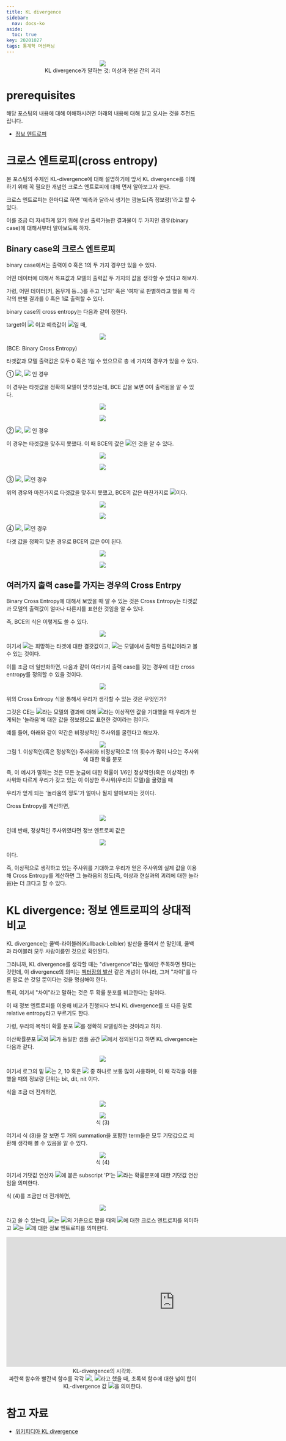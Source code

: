 ```yaml
---
title: KL divergence
sidebar:
  nav: docs-ko
aside:
  toc: true
key: 20201027
tags: 통계학 머신러닝
---
```


<p align = "center">
  <img src = "https://raw.githubusercontent.com/angeloyeo/angeloyeo.github.io/master/pics/2020-10-27-KL_divergence/pic1.png">
  <br>
  KL divergence가 말하는 것: 이상과 현실 간의 괴리
</p>

# prerequisites

해당 포스팅의 내용에 대해 이해하시려면 아래의 내용에 대해 알고 오시는 것을 추천드립니다.

* [정보 엔트로피](https://angeloyeo.github.io/2020/10/26/information_entropy.html)

# 크로스 엔트로피(cross entropy)

본 포스팅의 주제인 KL-divergence에 대해 설명하기에 앞서 KL divergence를 이해하기 위해 꼭 필요한 개념인 크로스 엔트로피에 대해 먼저 알아보고자 한다.

크로스 엔트로피는 한마디로 하면 '예측과 달라서 생기는 깜놀도(즉 정보량)'라고 할 수 있다.

이를 조금 더 자세하게 알기 위해 우선 출력가능한 결과물이 두 가지인 경우(binary case)에 대해서부터 알아보도록 하자.

## Binary case의 크로스 엔트로피

binary case에서는 출력이 0 혹은 1의 두 가지 경우만 있을 수 있다.

어떤 데이터에 대해서 목표값과 모델의 출력값 두 가지의 값을 생각할 수 있다고 해보자.

가령, 어떤 데이터(키, 몸무게 등...)를 주고 '남자' 혹은 '여자'로 판별하라고 했을 때 각각의 판별 결과를 0 혹은 1로 출력할 수 있다.

binary case의 cross entropy는 다음과 같이 정한다.

target이 <img src = "https://raw.githubusercontent.com/angeloyeo/angeloyeo.github.io/master/equations/2020-10-27-KL_divergence/eq1.png"> 이고 예측값이 <img src = "https://raw.githubusercontent.com/angeloyeo/angeloyeo.github.io/master/equations/2020-10-27-KL_divergence/eq2.png">일 때,

<p align = "center"> <img src = "https://raw.githubusercontent.com/angeloyeo/angeloyeo.github.io/master/equations/2020-10-27-KL_divergence/eq3.png"> </p>

(BCE: Binary Cross Entropy)

타겟값과 모델 출력값은 모두 0 혹은 1일 수 있으므로 총 네 가지의 경우가 있을 수 있다.

① <img src = "https://raw.githubusercontent.com/angeloyeo/angeloyeo.github.io/master/equations/2020-10-27-KL_divergence/eq4.png">, <img src = "https://raw.githubusercontent.com/angeloyeo/angeloyeo.github.io/master/equations/2020-10-27-KL_divergence/eq5.png"> 인 경우

이 경우는 타겟값을 정확히 모델이 맞추었는데, BCE 값을 보면 0이 출력됨을 알 수 있다.

<p align = "center"> <img src = "https://raw.githubusercontent.com/angeloyeo/angeloyeo.github.io/master/equations/2020-10-27-KL_divergence/eq6.png"> </p>

<p align = "center"> <img src = "https://raw.githubusercontent.com/angeloyeo/angeloyeo.github.io/master/equations/2020-10-27-KL_divergence/eq7.png"> </p>

② <img src = "https://raw.githubusercontent.com/angeloyeo/angeloyeo.github.io/master/equations/2020-10-27-KL_divergence/eq8.png">, <img src = "https://raw.githubusercontent.com/angeloyeo/angeloyeo.github.io/master/equations/2020-10-27-KL_divergence/eq9.png"> 인 경우

이 경우는 타겟값을 맞추지 못했다. 이 때 BCE의 값은 <img src = "https://raw.githubusercontent.com/angeloyeo/angeloyeo.github.io/master/equations/2020-10-27-KL_divergence/eq10.png">인 것을 알 수 있다.

<p align = "center"> <img src = "https://raw.githubusercontent.com/angeloyeo/angeloyeo.github.io/master/equations/2020-10-27-KL_divergence/eq11.png"> </p>

<p align = "center"> <img src = "https://raw.githubusercontent.com/angeloyeo/angeloyeo.github.io/master/equations/2020-10-27-KL_divergence/eq12.png"> </p>

③ <img src = "https://raw.githubusercontent.com/angeloyeo/angeloyeo.github.io/master/equations/2020-10-27-KL_divergence/eq13.png">, <img src = "https://raw.githubusercontent.com/angeloyeo/angeloyeo.github.io/master/equations/2020-10-27-KL_divergence/eq14.png">인 경우

위의 경우와 마찬가지로 타겟값을 맞추지 못했고, BCE의 값은 마찬가지로 <img src = "https://raw.githubusercontent.com/angeloyeo/angeloyeo.github.io/master/equations/2020-10-27-KL_divergence/eq15.png">이다.

<p align = "center"> <img src = "https://raw.githubusercontent.com/angeloyeo/angeloyeo.github.io/master/equations/2020-10-27-KL_divergence/eq16.png"> </p>

<p align = "center"> <img src = "https://raw.githubusercontent.com/angeloyeo/angeloyeo.github.io/master/equations/2020-10-27-KL_divergence/eq17.png"> </p>

④ <img src = "https://raw.githubusercontent.com/angeloyeo/angeloyeo.github.io/master/equations/2020-10-27-KL_divergence/eq18.png">, <img src = "https://raw.githubusercontent.com/angeloyeo/angeloyeo.github.io/master/equations/2020-10-27-KL_divergence/eq19.png">인 경우

타겟 값을 정확히 맞춘 경우로 BCE의 값은 0이 된다.

<p align = "center"> <img src = "https://raw.githubusercontent.com/angeloyeo/angeloyeo.github.io/master/equations/2020-10-27-KL_divergence/eq20.png"> </p>

<p align = "center"> <img src = "https://raw.githubusercontent.com/angeloyeo/angeloyeo.github.io/master/equations/2020-10-27-KL_divergence/eq21.png"> </p>

## 여러가지 출력 case를 가지는 경우의 Cross Entrpy

Binary Cross Entropy에 대해서 보았을 때 알 수 있는 것은 Cross Entropy는 타겟값과 모델의 출력값이 얼마나 다른지를 표현한 것임을 알 수 있다.

즉, BCE의 식은 이렇게도 쓸 수 있다.

<p align = "center"> <img src = "https://raw.githubusercontent.com/angeloyeo/angeloyeo.github.io/master/equations/2020-10-27-KL_divergence/eq22.png"> </p>

여기서 <img src = "https://raw.githubusercontent.com/angeloyeo/angeloyeo.github.io/master/equations/2020-10-27-KL_divergence/eq23.png">는 희망하는 타겟에 대한 결괏값이고, <img src = "https://raw.githubusercontent.com/angeloyeo/angeloyeo.github.io/master/equations/2020-10-27-KL_divergence/eq24.png">는 모델에서 출력한 출력값이라고 볼 수 있는 것이다.

이를 조금 더 일반화하면, 다음과 같이 여러가지 출력 case를 갖는 경우에 대한 cross entropy를 정의할 수 있을 것이다.

<p align = "center"> <img src = "https://raw.githubusercontent.com/angeloyeo/angeloyeo.github.io/master/equations/2020-10-27-KL_divergence/eq25.png"> </p>

위의 Cross Entropy 식을 통해서 우리가 생각할 수 있는 것은 무엇인가?

그것은 CE는 <img src = "https://raw.githubusercontent.com/angeloyeo/angeloyeo.github.io/master/equations/2020-10-27-KL_divergence/eq26.png">라는 모델의 결과에 대해 <img src = "https://raw.githubusercontent.com/angeloyeo/angeloyeo.github.io/master/equations/2020-10-27-KL_divergence/eq27.png">라는 이상적인 값을 기대했을 때 우리가 얻게되는 '놀라움'에 대한 값을 정보량으로 표현한 것이라는 점이다.

예를 들어, 아래와 같이 약간은 비정상적인 주사위를 굴린다고 해보자.

<p align = "center">
  <img src = "https://raw.githubusercontent.com/angeloyeo/angeloyeo.github.io/master/pics/2020-10-27-KL_divergence/pic2.png">
  <br>
  그림 1. 이상적인(혹은 정상적인) 주사위와 비정상적으로 1의 횟수가 많이 나오는 주사위에 대한 확률 분포
</p>

즉, 이 예시가 말하는 것은 모든 눈금에 대한 확률이 1/6인 정상적인(혹은 이상적인) 주사위와 다르게 우리가 갖고 있는 이 이상한 주사위(우리의 모델)을 굴렸을 때

우리가 얻게 되는 '놀라움의 정도'가 얼마나 될지 알아보자는 것이다.

Cross Entropy를 계산하면,

<p align = "center"> <img src = "https://raw.githubusercontent.com/angeloyeo/angeloyeo.github.io/master/equations/2020-10-27-KL_divergence/eq28.png"> </p>

인데 반해, 정상적인 주사위였다면 정보 엔트로피 값은

<p align = "center"> <img src = "https://raw.githubusercontent.com/angeloyeo/angeloyeo.github.io/master/equations/2020-10-27-KL_divergence/eq29.png"> </p>

이다.

즉, 이상적으로 생각하고 있는 주사위를 기대하고 우리가 얻은 주사위의 실제 값을 이용해 Cross Entropy를 계산하면 그 놀라움의 정도(즉, 이상과 현실과의 괴리에 대한 놀라움)는 더 크다고 할 수 있다.


# KL divergence: 정보 엔트로피의 상대적 비교

KL divergence는 쿨백-라이블러(Kullback-Leibler) 발산을 줄여서 쓴 말인데, 쿨백과 라이블러 모두 사람이름인 것으로 확인된다. 

그러니까, KL divergence를 생각할 때는 "divergence"라는 말에만 주목하면 된다는 것인데, 이 divergence의 의미는 [벡터장의 발산](https://angeloyeo.github.io/2019/08/25/divergence.html) 같은 개념이 아니라, 그저 "차이"를 다른 말로 쓴 것일 뿐이다는 것을 명심해야 한다.

특히, 여기서 "차이"라고 말하는 것은 두 확률 분포를 비교한다는 말이다.

이 때 정보 엔트로피를 이용해 비교가 진행되다 보니 KL divergence를 또 다른 말로 relative entropy라고 부르기도 한다.


가령, 우리의 목적이 확률 분포 <img src = "https://raw.githubusercontent.com/angeloyeo/angeloyeo.github.io/master/equations/2020-10-27-KL_divergence/eq30.png">를 정확히 모델링하는 것이라고 하자.


이산확률분포 <img src = "https://raw.githubusercontent.com/angeloyeo/angeloyeo.github.io/master/equations/2020-10-27-KL_divergence/eq31.png">와 <img src = "https://raw.githubusercontent.com/angeloyeo/angeloyeo.github.io/master/equations/2020-10-27-KL_divergence/eq32.png">가 동일한 샘플 공간 <img src = "https://raw.githubusercontent.com/angeloyeo/angeloyeo.github.io/master/equations/2020-10-27-KL_divergence/eq33.png">에서 정의된다고 하면 KL divergence는 다음과 같다.

<p align = "center"> <img src = "https://raw.githubusercontent.com/angeloyeo/angeloyeo.github.io/master/equations/2020-10-27-KL_divergence/eq34.png"> </p>

여기서 로그의 밑 <img src = "https://raw.githubusercontent.com/angeloyeo/angeloyeo.github.io/master/equations/2020-10-27-KL_divergence/eq35.png">는 2, 10 혹은 <img src = "https://raw.githubusercontent.com/angeloyeo/angeloyeo.github.io/master/equations/2020-10-27-KL_divergence/eq36.png"> 중 하나로 보통 많이 사용하며, 이 때 각각을 이용했을 때의 정보량 단위는 bit, dit, nit 이다.

식을 조금 더 전개하면,

<p align = "center"> <img src = "https://raw.githubusercontent.com/angeloyeo/angeloyeo.github.io/master/equations/2020-10-27-KL_divergence/eq37.png"> </p>

<p align = "center"> <img src = "https://raw.githubusercontent.com/angeloyeo/angeloyeo.github.io/master/equations/2020-10-27-KL_divergence/eq38.png"> <br> 식 (3) </p>

[//]:# (식 3)

여기서 식 (3)을 잘 보면 두 개의 summation을 포함한 term들은 모두 기댓값으로 치환해 생각해 볼 수 있음을 알 수 있다.

<p align = "center"> <img src = "https://raw.githubusercontent.com/angeloyeo/angeloyeo.github.io/master/equations/2020-10-27-KL_divergence/eq39.png"> <br> 식 (4) </p>

[//]:# (식 4)

여기서 기댓값 연산자 <img src = "https://raw.githubusercontent.com/angeloyeo/angeloyeo.github.io/master/equations/2020-10-27-KL_divergence/eq40.png">에 붙은 subscript 'P'는 <img src = "https://raw.githubusercontent.com/angeloyeo/angeloyeo.github.io/master/equations/2020-10-27-KL_divergence/eq41.png">라는 확률분포에 대한 기댓값 연산임을 의미한다.

식 (4)를 조금만 더 전개하면,

<p align = "center"> <img src = "https://raw.githubusercontent.com/angeloyeo/angeloyeo.github.io/master/equations/2020-10-27-KL_divergence/eq42.png"> </p>

라고 쓸 수 있는데, <img src = "https://raw.githubusercontent.com/angeloyeo/angeloyeo.github.io/master/equations/2020-10-27-KL_divergence/eq43.png">는 <img src = "https://raw.githubusercontent.com/angeloyeo/angeloyeo.github.io/master/equations/2020-10-27-KL_divergence/eq44.png">의 기준으로 봤을 때의 <img src = "https://raw.githubusercontent.com/angeloyeo/angeloyeo.github.io/master/equations/2020-10-27-KL_divergence/eq45.png">에 대한 크로스 엔트로피를 의미하고 <img src = "https://raw.githubusercontent.com/angeloyeo/angeloyeo.github.io/master/equations/2020-10-27-KL_divergence/eq46.png">는 <img src = "https://raw.githubusercontent.com/angeloyeo/angeloyeo.github.io/master/equations/2020-10-27-KL_divergence/eq47.png">에 대한 정보 엔트로피를 의미한다.

<p align = "center">
  <iframe width ="880" height = "340" src="https://angeloyeo.github.io/p5/2020-10-27-KL_divergence/" frameborder = "0"></iframe>
    <br>
    KL-divergence의 시각화. 
    <br>
    파란색 함수와 빨간색 함수를 각각 <img src = "https://raw.githubusercontent.com/angeloyeo/angeloyeo.github.io/master/equations/2020-10-27-KL_divergence/eq48.png">, <img src = "https://raw.githubusercontent.com/angeloyeo/angeloyeo.github.io/master/equations/2020-10-27-KL_divergence/eq49.png">라고 했을 때, 초록색 함수에 대한 넓이 합이 KL-divergence 값 <img src = "https://raw.githubusercontent.com/angeloyeo/angeloyeo.github.io/master/equations/2020-10-27-KL_divergence/eq50.png">을 의미한다.
</p>

# 참고 자료

* [위키피디아 KL divergence](https://en.wikipedia.org/wiki/Kullback%E2%80%93Leibler_divergence)